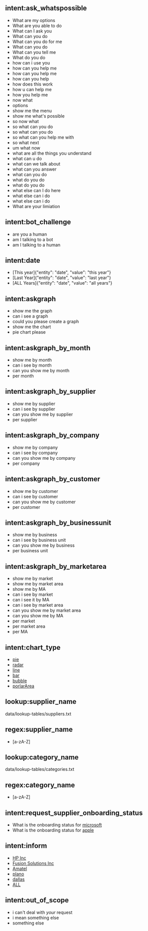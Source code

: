 ## intent:ask_whatspossible
- What are my options
- What are you able to do
- What can I ask you
- What can you do
- What can you do for me
- What can you do
- What can you tell me
- What do you do
- how can i use you
- how can you help me
- how can you help me
- how can you help
- how does this work
- how u can help me
- how you help me
- now what
- options
- show me the menu
- show me what's possible
- so now what
- so what can you do
- so what can you do
- so what can you help me with
- so what next
- um what now
- what are all the things you understand
- what can u do
- what can we talk about
- what can you answer
- what can you do
- what do you do
- what do you do
- what else can I do here
- what else can i do
- what else can i do
- What are your limiation

## intent:bot_challenge
- are you a human
- am I talking to a bot
- am I talking to a human

## intent:date
- [This year]{"entity": "date", "value": "this year"}
- [Last Year]{"entity": "date", "value": "last year"}
- [ALL Years]{"entity": "date", "value": "all years"}

## intent:askgraph
- show me the graph
- can i see a graph
- could you please create a graph
- show me the chart
- pie chart please

## intent:askgraph_by_month
- show me by month
- can i see by month
- can you show me by month
- per month

## intent:askgraph_by_supplier
- show me by supplier
- can i see by supplier
- can you show me by supplier
- per supplier

## intent:askgraph_by_company
- show me by company
- can i see by company
- can you show me by company
- per company

## intent:askgraph_by_customer
- show me by customer
- can i see by customer
- can you show me by customer
- per customer

## intent:askgraph_by_businessunit
- show me by business
- can i see by business unit
- can you show me by business
- per business unit

## intent:askgraph_by_marketarea
- show me by market
- show me by market area
- show me by MA
- can i see by market
- can i see it by MA
- can i see by market area
- can you show me by market area
- can you show me by MA
- per market
- per market area
- per MA

## intent:chart_type
- [pie](chart_type)
- [radar](chart_type)
- [line](chart_type)
- [bar](chart_type)
- [bubble](chart_type)
- [porlarArea](chart_type)

## lookup:supplier_name
data/lookup-tables/suppliers.txt

## regex:supplier_name
- [a-zA-Z]

## lookup:category_name
data/lookup-tables/categories.txt

## regex:category_name
- [a-zA-Z]

## intent:request_supplier_onboarding_status
- What is the onboarding status for [microsoft](supplier_name)
- What is the onboarding status for [apple](supplier_name)

## intent:inform
- [HP Inc](supplier_name)
- [Fusion Solutions Inc](supplier_name)
- [Amatel](supplier_name)
- [plano](weather_location)
- [dallas](weather_location)
- [ALL](market_area)

## intent:out_of_scope
- i can't deal with _your_ request
- i mean something else
- something else